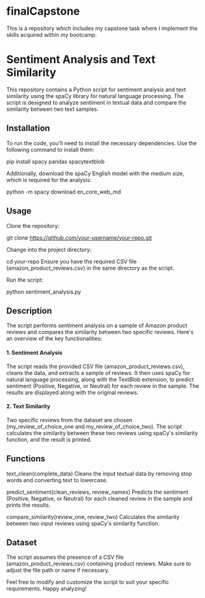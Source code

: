 # finalCapstone
This is a repository which includes my capstone task where I implement the skills acquired within my bootcamp.

# Sentiment Analysis and Text Similarity
This repository contains a Python script for sentiment analysis and text similarity using the spaCy library for natural language processing. The script is designed to analyze sentiment in textual data and compare the similarity between two text samples.

## Installation
To run the code, you'll need to install the necessary dependencies. Use the following command to install them:

pip install spacy pandas spacytextblob

Additionally, download the spaCy English model with the medium size, which is required for the analysis:

python -m spacy download en_core_web_md

## Usage

Clone the repository:

git clone https://github.com/your-username/your-repo.git

Change into the project directory:

cd your-repo
Ensure you have the required CSV file (amazon_product_reviews.csv) in the same directory as the script.

Run the script:

python sentiment_analysis.py

## Description
The script performs sentiment analysis on a sample of Amazon product reviews and compares the similarity between two specific reviews. Here's an overview of the key functionalities:

#### 1. Sentiment Analysis
The script reads the provided CSV file (amazon_product_reviews.csv), cleans the data, and extracts a sample of reviews. It then uses spaCy for natural language processing, along with the TextBlob extension, to predict sentiment (Positive, Negative, or Neutral) for each review in the sample. The results are displayed along with the original reviews.

#### 2. Text Similarity
Two specific reviews from the dataset are chosen (my_review_of_choice_one and my_review_of_choice_two). The script calculates the similarity between these two reviews using spaCy's similarity function, and the result is printed.

## Functions
text_clean(complete_data)
Cleans the input textual data by removing stop words and converting text to lowercase.

predict_sentiment(clean_reviews, review_names)
Predicts the sentiment (Positive, Negative, or Neutral) for each cleaned review in the sample and prints the results.

compare_similarity(review_one, review_two)
Calculates the similarity between two input reviews using spaCy's similarity function.

## Dataset
The script assumes the presence of a CSV file (amazon_product_reviews.csv) containing product reviews. Make sure to adjust the file path or name if necessary.

Feel free to modify and customize the script to suit your specific requirements. Happy analyzing!
